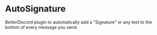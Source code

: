 # AutoSignature
BetterDiscord plugin to automatically add a "Signature" or any text to the bottom of every message you send.

